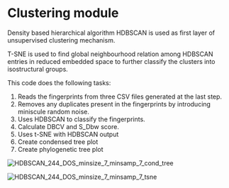 # Clustering module

Density based hierarchical algorithm HDBSCAN is used as first layer of unsupervised clustering mechanism.

T-SNE is used to find global neighbourhood relation among HDBSCAN entries in reduced embedded space to further classify the clusters into isostructural groups.

This code does the following tasks:
1. Reads the fingerprints from three CSV files generated at the last step. 
2. Removes any duplicates present in the fingerprints by introducing miniscule random noise.
3. Uses HDBSCAN to classify the fingerprints.
4. Calculate DBCV and S_Dbw score.
5. Uses t-SNE with HDBSCAN output
6. Create condensed tree plot
7. Create phylogenetic tree plot



![HDBSCAN_244_DOS_minsize_7_minsamp_7_cond_tree](https://user-images.githubusercontent.com/106304435/175698919-c512ab7b-032d-43df-a4ab-5fbc1a601215.png)

![HDBSCAN_244_DOS_minsize_7_minsamp_7_tsne](https://user-images.githubusercontent.com/106304435/175698941-1f2863ce-340b-40d7-9489-d5d7299f9b11.png)
